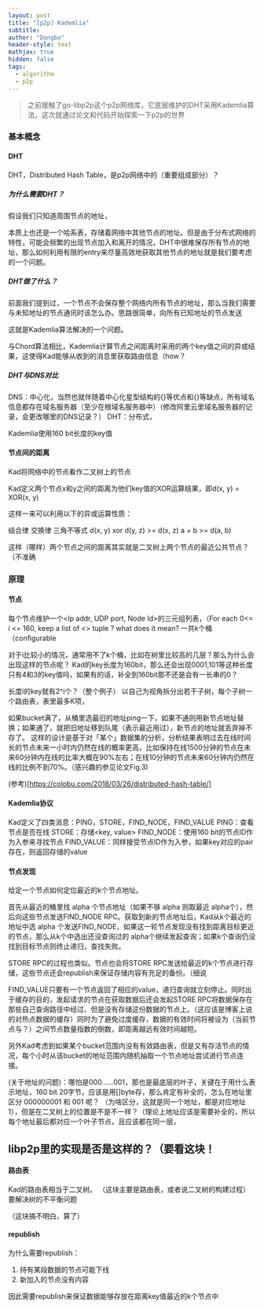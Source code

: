```yaml
---
layout: post
title: "[p2p] Kademlia"
subtitle: 
author: "Dongbo"
header-style: text
mathjax: true
hidden: false
tags:
  - algorithm
  - p2p
---
```


> 之前接触了go-libp2p这个p2p网络库，它底层维护的DHT采用Kademlia算法，这次就通过论文和代码开始探索一下p2p的世界


### 基本概念

#### DHT
  DHT，Distributed Hash Table，是p2p网络中的（重要组成部分）？

  ##### 为什么需要DHT？
  假设我们只知道周围节点的地址，

  本质上也还是一个哈系表，存储着网络中其他节点的地址。但是由于分布式网络的特性，可能会频繁的出现节点加入和离开的情况，DHT中很难保存所有节点的地址，那么如何利用有限的entry来尽量高效地获取其他节点的地址就是我们要考虑的一个问题。
  
  ##### DHT做了什么？
  前面我们提到过，一个节点不会保存整个网络内所有节点的地址，那么当我们需要与未知地址的节点通讯时该怎么办。思路很简单，向所有已知地址的节点发送

  这就是Kademlia算法解决的一个问题。

  与Chord算法相比，Kademlia计算节点之间距离时采用的两个key值之间的异或结果，这使得Kad能够从收到的消息里获取路由信息（how？

  ##### DHT与DNS对比

  DNS：中心化，当然也就伴随着中心化星型结构的{}等优点和{}等缺点，所有域名信息都存在域名服务器（至少在根域名服务器中）（修改阿里云里域名服务器的记录，会更改哪里的DNS记录？）
  DHT：分布式，

  Kademlia使用160 bit长度的key值

  #### 节点间的距离
  
  Kad将网络中的节点看作二叉树上的节点

  Kad定义两个节点x和y之间的距离为他们key值的XOR运算结果，即d(x, y) = XOR(x, y)

  这样一来可以利用以下的异或运算性质：

  结合律
  交换律
  三角不等式 d(x, y) xor d(y, z) >= d(x, z)
  a + b >= d(a, b)


  这样（哪样）两个节点之间的距离其实就是二叉树上两个节点的最近公共节点？（不准确

### 原理

#### 节点

每个节点维护一个\<Ip addr, UDP port, Node Id\>的三元组列表，（For each 0<= i <= 160, keep a list of <> tuple ? what does it mean?
一共k个桶（configurable

对于i比较小的情况，通常用不了k个桶，比如在树里比较高的几层？那么为什么会出现这样的节点呢？ Kad的key长度为160bit，那么还会出现0001,101等这种长度只有4和3的key值吗，如果有的话，补全到160bit那不还是会有一长串的0？

长度i的key就有2^i个？（整个例子） 以自己为视角拆分出若干子树，每个子树一个路由表，表里最多K项，

如果bucket满了，从桶里选最旧的地址ping一下，如果不通则用新节点地址替换；如果通了，就把旧地址移到队尾（表示最近用过），新节点的地址就丢弃掉不存了。
这样的设计是基于对「某个」数据集的分析，分析结果表明过去在线时间长的节点未来一小时内仍然在线的概率更高，比如保持在线1500分钟的节点在未来60分钟内在线的比率大概在90%左右；在线10分钟的节点未来60分钟内仍然在线的比例不到70%。（感兴趣的参见论文Fig.3)

(参考)[https://colobu.com/2018/03/26/distributed-hash-table/]



#### Kademlia协议

  Kad定义了四类消息：PING，STORE，FIND_NODE，FIND_VALUE
  PING：查看节点是否在线
  STORE：存储<key, value>
  FIND_NODE：使用160 bit的节点ID作为入参来寻找节点
  FIND_VALUE：同样接受节点ID作为入参，如果key对应的pair存在，则返回存储的value


  #### 节点发现
  
  给定一个节点如何定位最近的k个节点地址。

  首先从最近的桶里找 alpha 个节点地址（如果不够 alpha 则取最近 alpha个），然后向这些节点发送FIND_NODE RPC。获取到新的节点地址后，Kad从k个最近的地址中选 alpha 个发送FIND_NODE，如果这一轮节点发现没有找到距离目标更近的节点，那么从k个中选出还没查询过的 alpha个继续发起查询；如果k个查询仍没找到目标节点则终止递归，查找失败。

  STORE RPC的过程也类似。节点也会将STORE RPC发送给最近的k个节点进行存储，这些节点还会republish来保证存储内容有充足的备份。（细说

  FIND_VALUE只要有一个节点返回了相应的value，递归查询就立刻停止。同时出于缓存的目的，发起请求的节点在获取数据后还会发起STORE RPC将数据保存在那些自己查询路径中经过、但是没有存储这份数据的节点上。（这应该是博客上说的对热点数据的缓存）同时为了避免过度缓存，数据的有效时间将被设为（当前节点与？）之间节点数量指数的倒数，即距离越远有效时间越短。

  另外Kad考虑到如果某个bucket范围内没有有效路由表，但是又有存活节点的情况，每个小时从该bucket的地址范围内随机抽取一个节点地址尝试进行节点连接。


  (关于地址的问题)：哪怕是000......001，那也是最底层的叶子，关键在于用什么表示地址，160 bit 20字节，应该是用[]byte存，那么肯定有补全的，怎么在地址里区分 000000001 和 001 呢？ （为啥区分，这就是同一个地址，都是对应地址1），但是在二叉树上的位置是不是不一样？（理论上地址应该是需要补全的，所以每个地址最后都对应一个叶子节点，且应该都在同一层，

  ## libp2p里的实现是否是这样的？（要看这块！

  #### 路由表

  Kad的路由表相当于二叉树。
  （这块主要是路由表，或者说二叉树的构建过程）
  要解决树的不平衡问题

（这块搞不明白，算了）

#### republish

为什么需要republish：

1. 持有某段数据的节点可能下线
2. 新加入的节点没有内容

因此需要republish来保证数据能够存放在距离key值最近的k个节点中


